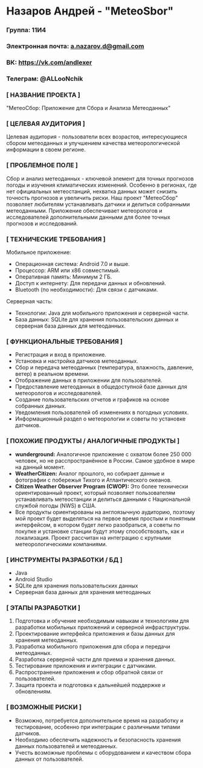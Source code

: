 # Назаров Андрей - "MeteoSbor"

### Группа: 11И4
### Электронная почта: a.nazarov.d@gmail.com
### ВК: https://vk.com/andlexer
### Телеграм: @ALLooNchik
### [ НАЗВАНИЕ ПРОЕКТА ]
"МетеоСбор: Приложение для Сбора и Анализа Метеоданных"

### [ ЦЕЛЕВАЯ АУДИТОРИЯ ]
Целевая аудитория - пользователи всех возрастов, интересующиеся сбором метеоданных и улучшением качества метеорологической информации в своем регионе.

### [ ПРОБЛЕМНОЕ ПОЛЕ ]
Сбор и анализ метеоданных - ключевой элемент для точных прогнозов погоды и изучения климатических изменений. Особенно в регионах, где нет официальных метеостанций, нехватка данных может снизить точность прогнозов и увеличить риски. Наш проект "МетеоСбор" позволяет любителям устанавливать датчики и делиться собранными метеоданными. Приложение обеспечивает метеорологов и исследователей дополнительными данными для более точных прогнозов и исследований.

### [ ТЕХНИЧЕСКИЕ ТРЕБОВАНИЯ ]
Мобильное приложение:
- Операционная система: Android 7.0 и выше.
- Процессор: ARM или x86 совместимый.
- Оперативная память: Минимум 2 ГБ.
- Доступ к интернету: Для передачи данных и обновлений.
- Bluetooth (по необходимости): Для связи с датчиками.

Серверная часть:
- Технологии: Java для мобильного приложения и серверной части.
- База данных: SQLite для хранения пользовательских данных и серверная база данных для метеоданных.

### [ ФУНКЦИОНАЛЬНЫЕ ТРЕБОВАНИЯ ]
- Регистрация и вход в приложение.
- Установка и настройка датчиков метеоданных.
- Сбор и передача метеоданных (температура, влажность, давление, ветер) в реальном времени.
- Отображение данных в приложении для пользователей.
- Предоставление метеоданных в общедоступной базе данных для метеорологов и исследователей.
- Создание пользовательских отчетов и графиков на основе собранных данных.
- Уведомления пользователей об изменениях в погодных условиях.
- Информационный раздел о метеорологии и советы по установке датчиков.

### [ ПОХОЖИЕ ПРОДУКТЫ / АНАЛОГИЧНЫЕ ПРОДУКТЫ ]
* **wunderground:** Аналогичное приложение с охватом более 250 000 человек, но не расспространённое в России. Самое удобное в мире на данный момент.
* **WeatherCitizen:** Аналог прошлого, но собирает данные и фотографии с побережья Тихого и Атлантического океанов.
* **Citizen Weather Observer Program (CWOP):** Это более технически ориентированный проект, который позволяет пользователям устанавливать метеостанции и делиться данными с Национальной службой погоды (NWS) в США.
* Все продукты ориентированы на англоязычную аудиторию, поэтому мой проект будет выделяться на первое время простым и понятным интерфейсом, в котором будет легко разобраться, а советы по покупке и установке станции будут этому способствовать, как и локализация. Проект рассчитан на интеграцию с крупными метеорологическими компаниями. 
### [ ИНСТРУМЕНТЫ РАЗРАБОТКИ / БД ]
- Java
- Android Studio
- SQLite для хранения пользовательских данных
- Серверная база данных для хранения метеоданных

### [ ЭТАПЫ РАЗРАБОТКИ ]
1. Подготовка и обучение необходимым навыкам и технологиям для разработки мобильных приложений и серверной инфраструктуры.
2. Проектирование интерфейса приложения и базы данных для хранения метеоданных.
3. Разработка мобильного приложения для сбора и передачи метеоданных.
4. Разработка серверной части для приема и хранения данных.
5. Тестирование приложения и интеграции с датчиками.
6. Распространение приложения и сбор обратной связи от пользователей.
7. Защита проекта и подготовка к дальнейшей поддержке и обновлениям.

### [ ВОЗМОЖНЫЕ РИСКИ ]
- Возможно, потребуется дополнительное время на разработку и тестирование, особенно при интеграции с различными типами датчиков.
- Необходимо обеспечить надежность и безопасность хранения данных пользователей и метеоданных.
- Учесть возможные проблемы с оборудованием и качеством сбора данных от пользователей.
